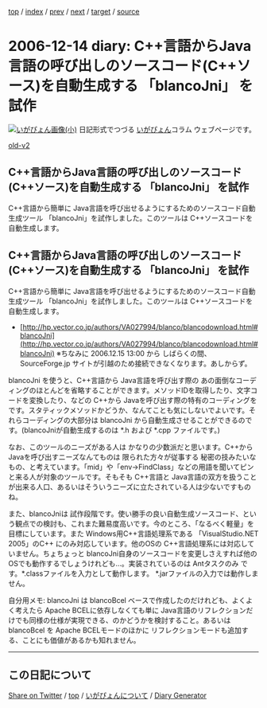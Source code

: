 [top](https://igapyon.github.io/diary/) 
 / [index](https://igapyon.github.io/diary/2006/index.html) 
 / [prev](https://igapyon.github.io/diary/2006/ig061212.html) 
 / [next](https://igapyon.github.io/diary/2006/ig061219.html) 
 / [target](https://igapyon.github.io/diary/2006/ig061214.html) 
 / [source](https://github.com/igapyon/diary/blob/gh-pages/2006/ig061214.html.src.md) 

2006-12-14 diary: C++言語からJava言語の呼び出しのソースコード(C++ソース)を自動生成する 「blancoJni」 を試作
=====================================================================================================
[![いがぴょん画像(小)](https://igapyon.github.io/diary/images/iga200306s.jpg "いがぴょん")](https://igapyon.github.io/diary/memo/memoigapyon.html) 日記形式でつづる [いがぴょん](https://igapyon.github.io/diary/memo/memoigapyon.html)コラム ウェブページです。

[old-v2](ig061214-orig.html)

## C++言語からJava言語の呼び出しのソースコード(C++ソース)を自動生成する 「blancoJni」 を試作

C++言語から簡単に Java言語を呼び出せるようにするためのソースコード自動生成ツール 「blancoJni」を試作しました。このツールは C++ソースコードを自動生成します。


## C++言語からJava言語の呼び出しのソースコード(C++ソース)を自動生成する 「blancoJni」 を試作

C++言語から簡単に Java言語を呼び出せるようにするためのソースコード自動生成ツール 「blancoJni」を試作しました。このツールは
C++ソースコードを自動生成します。

* [http://hp.vector.co.jp/authors/VA027994/blanco/blancodownload.html#blancoJni](http://hp.vector.co.jp/authors/VA027994/blanco/blancodownload.html#blancoJni)
  ※ちなみに 2006.12.15 13:00 から しばらくの間、SourceForge.jp サイトが引越のため接続できなくなります。あしからず。

blancoJni を使うと、C++言語から Java言語を呼び出す際の あの面倒なコーディングのほとんどを省略することができます。メソッドIDを取得したり、文字コードを変換したり、などの
C++から Javaを呼び出す際の特有のコーディングを です。スタティックメソッドかどうか、なんてことも気にしないでよいです。それらコーディングの大部分は
blancoJni から自動生成させることができるのです。(blancoJniが自動生成するのは *.h および *.cpp ファイルです。)

なお、このツールのニーズがある人は かなりの少数派だと思います。C++から Javaを呼び出すニーズなんてものは 限られた方々が従事する 秘密の技みたいなもの、と考えています。「mid」や「env->FindClass」などの用語を聞いてピンと来る人が対象のツールです。そもそも
C++言語と Java言語の双方を扱うことが出来る人口、あるいはそういうニーズに立たされている人は少ないですものね。

また、blancoJniは 試作段階です。使い勝手の良い自動生成ソースコード、という観点での検討も、これまた難易度高いです。今のところ、「なるべく軽量」を目標にしています。また
Windows用C++言語処理系である 「VisualStudio.NET 2005」のC++ にのみ対応しています。他のOSの C++言語処理系には対応していません。ちょちょっと blancoJni自身のソースコードを変更しさえすれば他のOSでも動作するでしょうけれども…。実装されているのは Antタスクのみ です。*.classファイルを入力として動作します。 *.jarファイルの入力では動作しません。

自分用メモ: blancoJni は blancoBcel ベースで作成したのだけれども、よくよく考えたら Apache BCELに依存しなくても単に Java言語のリフレクションだけでも同様の仕様が実現できる、のかどうかを検討すること。あるいは blancoBcel を Apache
BCELモードのほかに リフレクションモードも追加する、ことにも価値があるかも知れません。

----------------------------------------------------------------------------------------------------

## この日記について

[Share on Twitter](https://twitter.com/intent/tweet?hashtags=igapyon%2Cdiary%2C%E3%81%84%E3%81%8C%E3%81%B4%E3%82%87%E3%82%93&text=C%2B%2B%E8%A8%80%E8%AA%9E%E3%81%8B%E3%82%89Java%E8%A8%80%E8%AA%9E%E3%81%AE%E5%91%BC%E3%81%B3%E5%87%BA%E3%81%97%E3%81%AE%E3%82%BD%E3%83%BC%E3%82%B9%E3%82%B3%E3%83%BC%E3%83%89%28C%2B%2B%E3%82%BD%E3%83%BC%E3%82%B9%29%E3%82%92%E8%87%AA%E5%8B%95%E7%94%9F%E6%88%90%E3%81%99%E3%82%8B+%E3%80%8CblancoJni%E3%80%8D+%E3%82%92%E8%A9%A6%E4%BD%9C&url=https%3A%2F%2Figapyon.github.io%2Fdiary%2F2006%2Fig061214.html) / [top](https://igapyon.github.io/diary/) / [いがぴょんについて](https://igapyon.github.io/diary/memo/memoigapyon.html) / [Diary Generator](https://github.com/igapyon/igapyonv3)
